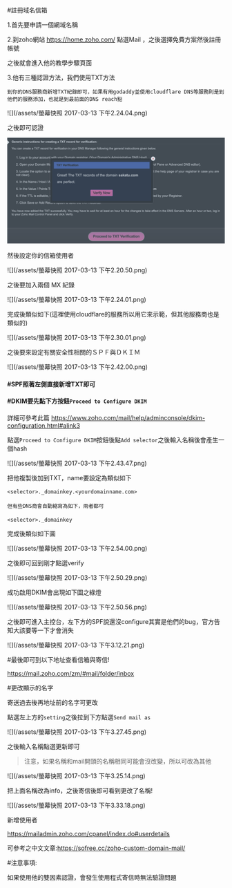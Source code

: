 #註冊域名信箱

1.首先要申請一個網域名稱

2.到zoho網站  https://home.zoho.com/ 點選Mail ，之後選擇免費方案然後註冊帳號

之後就會進入他的教學步驟頁面

3.他有三種認證方法，我們使用TXT方法

```
到你的DNS服務商新增TXT紀錄即可，如果有用godaddy並使用cloudflare DNS等服務則是到他們的服務添加，也就是到最前面的DNS reach點
```

![](/assets/螢幕快照 2017-03-13 下午2.24.04.png)


之後即可認證

![](/assets/asdasdads.png)

然後設定你的信箱使用者

![](/assets/螢幕快照 2017-03-13 下午2.20.50.png)

之後要加入兩個 MX 紀錄

![](/assets/螢幕快照 2017-03-13 下午2.24.01.png)

完成後類似如下(這裡使用cloudflare的服務所以用它來示範，但其他服務商也是類似的)

![](/assets/螢幕快照 2017-03-13 下午2.30.01.png)


之後要來設定有關安全性相關的ＳＰＦ與ＤＫＩＭ


![](/assets/螢幕快照 2017-03-13 下午2.42.00.png)

 #### #SPF照著左側直接新增TXT即可

#### #DKIM要先點下方按鈕`Proceed to Configure DKIM`

詳細可參考此篇 https://www.zoho.com/mail/help/adminconsole/dkim-configuration.html#alink3


點選`Proceed to Configure DKIM`按鈕後點`Add selector`之後輸入名稱後會產生一個hash

![](/assets/螢幕快照 2017-03-13 下午2.43.47.png)

把他複製後加到TXT，name要設定為類似如下

```
<selector>._domainkey.<yourdomainname.com>

但有些DNS商會自動縮寫為如下，兩者都可

<selector>._domainkey

```

完成後類似如下圖

![](/assets/螢幕快照 2017-03-13 下午2.54.00.png)


之後即可回到剛才點選verify

![](/assets/螢幕快照 2017-03-13 下午2.50.29.png)

成功啟用DKIM會出現如下圖之綠燈

![](/assets/螢幕快照 2017-03-13 下午2.50.56.png)


之後即可進入主控台，左下方的SPF說還沒configure其實是他們的bug，官方告知大該要等一下才會消失

![](/assets/螢幕快照 2017-03-13 下午3.12.21.png)



#最後即可到以下地址查看信箱與寄信!


https://mail.zoho.com/zm/#mail/folder/inbox



#更改顯示的名字

寄送過去後再地址前的名字可更改

點選左上方的`setting`之後拉到下方點選`Send mail as`

![](/assets/螢幕快照 2017-03-13 下午3.27.45.png)



之後輸入名稱點選更新即可

>注意，如果名稱和mail開頭的名稱相同可能會沒改變，所以可改為其他



![](/assets/螢幕快照 2017-03-13 下午3.25.14.png)


把上面名稱改為info，之後寄信後即可看到更改了名稱!


![](/assets/螢幕快照 2017-03-13 下午3.33.18.png)


新增使用者

https://mailadmin.zoho.com/cpanel/index.do#userdetails


可參考之中文文章:https://sofree.cc/zoho-custom-domain-mail/


#注意事項:

如果使用他的雙因素認證，會發生使用程式寄信時無法驗證問題
